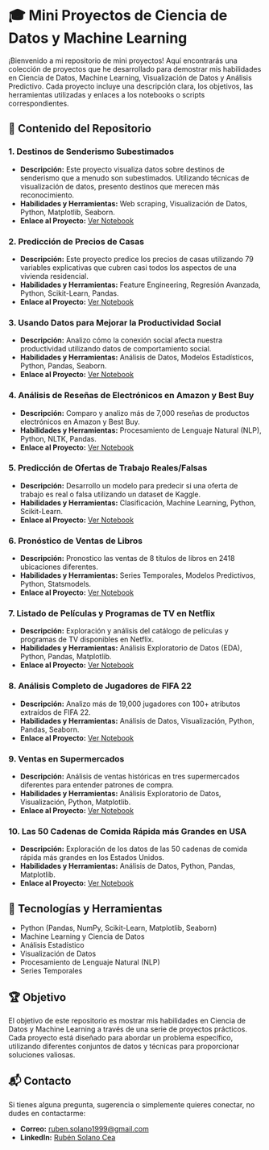 # 🎓 Mini Proyectos de Ciencia de Datos y Machine Learning

¡Bienvenido a mi repositorio de mini proyectos! Aquí encontrarás una colección de proyectos que he desarrollado para demostrar mis habilidades en Ciencia de Datos, Machine Learning, Visualización de Datos y Análisis Predictivo. Cada proyecto incluye una descripción clara, los objetivos, las herramientas utilizadas y enlaces a los notebooks o scripts correspondientes.

## 📁 Contenido del Repositorio

### 1. **Destinos de Senderismo Subestimados**
- **Descripción:** Este proyecto visualiza datos sobre destinos de senderismo que a menudo son subestimados. Utilizando técnicas de visualización de datos, presento destinos que merecen más reconocimiento.
- **Habilidades y Herramientas:** Web scraping, Visualización de Datos, Python, Matplotlib, Seaborn.
- **Enlace al Proyecto:** [Ver Notebook](enlace-a-notebook)

### 2. **Predicción de Precios de Casas**
- **Descripción:** Este proyecto predice los precios de casas utilizando 79 variables explicativas que cubren casi todos los aspectos de una vivienda residencial.
- **Habilidades y Herramientas:** Feature Engineering, Regresión Avanzada, Python, Scikit-Learn, Pandas.
- **Enlace al Proyecto:** [Ver Notebook](enlace-a-notebook)

### 3. **Usando Datos para Mejorar la Productividad Social**
- **Descripción:** Analizo cómo la conexión social afecta nuestra productividad utilizando datos de comportamiento social.
- **Habilidades y Herramientas:** Análisis de Datos, Modelos Estadísticos, Python, Pandas, Seaborn.
- **Enlace al Proyecto:** [Ver Notebook](enlace-a-notebook)

### 4. **Análisis de Reseñas de Electrónicos en Amazon y Best Buy**
- **Descripción:** Comparo y analizo más de 7,000 reseñas de productos electrónicos en Amazon y Best Buy.
- **Habilidades y Herramientas:** Procesamiento de Lenguaje Natural (NLP), Python, NLTK, Pandas.
- **Enlace al Proyecto:** [Ver Notebook](enlace-a-notebook)

### 5. **Predicción de Ofertas de Trabajo Reales/Falsas**
- **Descripción:** Desarrollo un modelo para predecir si una oferta de trabajo es real o falsa utilizando un dataset de Kaggle.
- **Habilidades y Herramientas:** Clasificación, Machine Learning, Python, Scikit-Learn.
- **Enlace al Proyecto:** [Ver Notebook](enlace-a-notebook)

### 6. **Pronóstico de Ventas de Libros**
- **Descripción:** Pronostico las ventas de 8 títulos de libros en 2418 ubicaciones diferentes.
- **Habilidades y Herramientas:** Series Temporales, Modelos Predictivos, Python, Statsmodels.
- **Enlace al Proyecto:** [Ver Notebook](enlace-a-notebook)

### 7. **Listado de Películas y Programas de TV en Netflix**
- **Descripción:** Exploración y análisis del catálogo de películas y programas de TV disponibles en Netflix.
- **Habilidades y Herramientas:** Análisis Exploratorio de Datos (EDA), Python, Pandas, Matplotlib.
- **Enlace al Proyecto:** [Ver Notebook](enlace-a-notebook)

### 8. **Análisis Completo de Jugadores de FIFA 22**
- **Descripción:** Analizo más de 19,000 jugadores con 100+ atributos extraídos de FIFA 22.
- **Habilidades y Herramientas:** Análisis de Datos, Visualización, Python, Pandas, Seaborn.
- **Enlace al Proyecto:** [Ver Notebook](enlace-a-notebook)

### 9. **Ventas en Supermercados**
- **Descripción:** Análisis de ventas históricas en tres supermercados diferentes para entender patrones de compra.
- **Habilidades y Herramientas:** Análisis Exploratorio de Datos, Visualización, Python, Matplotlib.
- **Enlace al Proyecto:** [Ver Notebook](enlace-a-notebook)

### 10. **Las 50 Cadenas de Comida Rápida más Grandes en USA**
- **Descripción:** Exploración de los datos de las 50 cadenas de comida rápida más grandes en los Estados Unidos.
- **Habilidades y Herramientas:** Análisis de Datos, Python, Pandas, Matplotlib.
- **Enlace al Proyecto:** [Ver Notebook](enlace-a-notebook)

## 🚀 Tecnologías y Herramientas
- Python (Pandas, NumPy, Scikit-Learn, Matplotlib, Seaborn)
- Machine Learning y Ciencia de Datos
- Análisis Estadístico
- Visualización de Datos
- Procesamiento de Lenguaje Natural (NLP)
- Series Temporales

## 🏆 Objetivo
El objetivo de este repositorio es mostrar mis habilidades en Ciencia de Datos y Machine Learning a través de una serie de proyectos prácticos. Cada proyecto está diseñado para abordar un problema específico, utilizando diferentes conjuntos de datos y técnicas para proporcionar soluciones valiosas.

## 📬 Contacto
Si tienes alguna pregunta, sugerencia o simplemente quieres conectar, no dudes en contactarme:

- **Correo:** [ruben.solano1999@gmail.com](mailto:ruben.solano1999@gmail.com)
- **LinkedIn:** [Rubén Solano Cea]([https://www.linkedin.com/](https://www.linkedin.com/in/rub%C3%A8n-solano-cea-9082b6159/))
